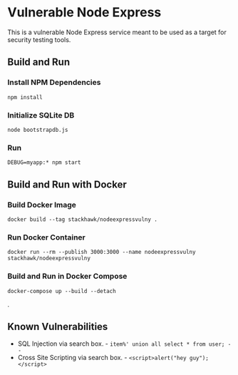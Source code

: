 # Vulnerable Node Express

This is a vulnerable Node Express service meant to be used as a target for security testing tools.

## Build and Run

### Install NPM Dependencies

```shell
npm install
```

### Initialize SQLite DB

```shell
node bootstrapdb.js
```

### Run

```shell script
DEBUG=myapp:* npm start
```

## Build and Run with Docker

### Build Docker Image

```shell script
docker build --tag stackhawk/nodeexpressvulny .
```

### Run Docker Container

```shell script
docker run --rm --publish 3000:3000 --name nodeexpressvulny stackhawk/nodeexpressvulny
```

### Build and Run in Docker Compose

```shell script
docker-compose up --build --detach
```

.

## Known Vulnerabilities

* SQL Injection via search box. - `item%' union all select * from user; -- ` 
* Cross Site Scripting via search box. - `<script>alert("hey guy");</script>`

